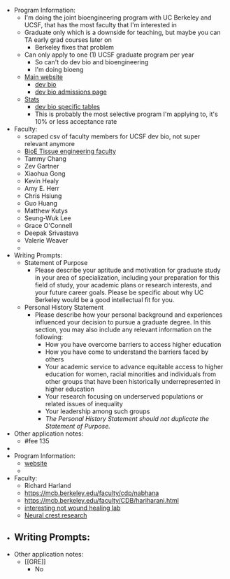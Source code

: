 - Program Information:
	- I'm doing the joint bioengineering program with UC Berkeley and UCSF, that has the most faculty that I'm interested in
	- Graduate only which is a downside for teaching, but maybe you can TA early grad courses later on
		- Berkeley fixes that problem
	- Can only apply to one (1) UCSF graduate program per year
		- So can't do dev bio and bioengineering
		- I'm doing bioeng
	- [Main website](https://graduate.ucsf.edu/)
		- [dev bio](https://dscb.ucsf.edu/)
		- [dev bio admissions page](https://dscb.ucsf.edu/admissions)
	- [Stats](https://graduate.ucsf.edu/admission/graduate-program-statistics/phd-program-statistics)
		- [dev bio specific tables](https://graduate.ucsf.edu/admission/graduate-program-statistics/phd-program-statistics/program-stats-dscb)
		- This is probably the most selective program I'm applying to, it's 10% or less acceptance rate
- Faculty:
	- scraped csv of faculty members for UCSF dev bio, not super relevant anymore
	- [BioE Tissue engineering faculty](https://bioegrad.berkeley.edu/faculty/faculty-by-research-area?tx_subject_area=tissue)
	- Tammy Chang
	- Zev Gartner
	- Xiaohua Gong
	- Kevin Healy
	- Amy E. Herr
	- Chris Hsiung
	- Guo Huang
	- Matthew Kutys
	- Seung-Wuk Lee
	- Grace O'Connell
	- Deepak Srivastava
	- Valerie Weaver
	-
- Writing Prompts:
	- Statement of Purpose
		- Please describe your aptitude and motivation for graduate study in your area of specialization, including your preparation for this field of study, your academic plans or research interests, and your future career goals. Please be specific about why UC Berkeley would be a good intellectual fit for you.
	- Personal History Statement
		- Please describe how your personal background and experiences influenced your decision to pursue a graduate degree. In this section, you may also include any relevant information on the following:
			- How you have overcome barriers to access higher education
			- How you have come to understand the barriers faced by others
			- Your academic service to advance equitable access to higher education for women, racial minorities and individuals from other groups that have been historically underrepresented in higher education
			- Your research focusing on underserved populations or related issues of inequality
			- Your leadership among such groups
			- *The Personal History Statement should not duplicate the Statement of Purpose.*
- Other application notes:
	- #fee 135
-
- Program Information:
	- [website](https://mcb.berkeley.edu/grad/prospective-students/admissions-and-recruitment)
	-
- Faculty:
	- Richard Harland
	- https://mcb.berkeley.edu/faculty/cdp/nabhana
	- https://mcb.berkeley.edu/faculty/CDB/hariharani.html
	- [interesting not wound healing lab](https://fletchlab.berkeley.edu/research/)
	- [Neural crest research](https://mcb.berkeley.edu/faculty/ggd/martikm)
- Writing Prompts:
	-
- Other application notes:
	- [[GRE]]
		- No